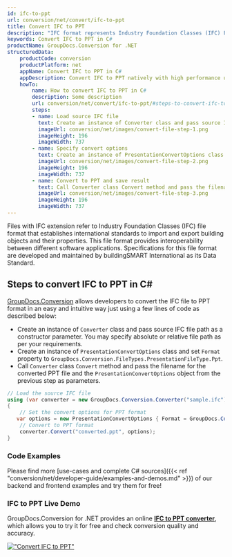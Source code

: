 ```yaml
---
id: ifc-to-ppt
url: conversion/net/convert/ifc-to-ppt
title: Convert IFC to PPT
description: "IFC format represents Industry Foundation Classes (IFC) File Format with .ifc extension. Learn how to convert IFC to PPT file programmatically in C# language using GroupDocs.Conversion for .NET library."
keywords: Convert IFC to PPT in C#
productName: GroupDocs.Conversion for .NET
structuredData:
    productCode: conversion
    productPlatform: net
    appName: Convert IFC to PPT in C#
    appDescription: Convert IFC to PPT natively with high performance using C# language and server side GroupDocs.Conversion for .NET APIs, without the use of any software like Microsoft or Open Office.
    howTo:
        name: How to convert IFC to PPT in C# 
        description: Some description
        url: conversion/net/convert/ifc-to-ppt/#steps-to-convert-ifc-to-ppt-in-c
        steps:
        - name: Load source IFC file 
          text: Create an instance of Converter class and pass source IFC file path as a constructor parameter. You may specify absolute or relative file path as per your requirements. 
          imageUrl: conversion/net/images/convert-file-step-1.png
          imageHeight: 196
          imageWidth: 737
        - name: Specify convert options 
          text: Create an instance of PresentationConvertOptions class.
          imageUrl: conversion/net/images/convert-file-step-2.png
          imageHeight: 196
          imageWidth: 737
        - name: Convert to PPT and save result 
          text: Call Converter class Convert method and pass the filename for the converted HTML file and the PresentationConvertOptions object from the previous step as parameters.
          imageUrl: conversion/net/images/convert-file-step-3.png
          imageHeight: 196
          imageWidth: 737
---
```


Files with IFC extension refer to  Industry Foundation Classes (IFC) file format that establishes international standards to import and export building objects and their properties. This file format provides interoperability between different software applications. Specifications for this file format are developed and maintained by buildingSMART International as its Data Standard.

## Steps to convert IFC to PPT in C#

[GroupDocs.Conversion](https://products.groupdocs.com/conversion/net) allows developers to convert the IFC file to PPT format in an easy and intuitive way just using a few lines of code as described below:

* Create an instance of `Converter` class and pass source IFC file path as a constructor parameter. You may specify absolute or relative file path as per your requirements. 
* Create an instance of `PresentationConvertOptions` class and set `Format` property to `GroupDocs.Conversion.FileTypes.PresentationFileType.Ppt`.
* Call `Converter` class `Convert` method and pass the filename for the converted PPT file and the `PresentationConvertOptions` object from the previous step as parameters.

```csharp
// Load the source IFC file
using (var converter = new GroupDocs.Conversion.Converter("sample.ifc"))
{
    // Set the convert options for PPT format
   var options = new PresentationConvertOptions { Format = GroupDocs.Conversion.FileTypes.PresentationFileType.Ppt };
    // Convert to PPT format
    converter.Convert("converted.ppt", options);
}
```

### Code Examples

Please find more [use-cases and complete C# sources]({{< ref "conversion/net/developer-guide/examples-and-demos.md" >}}) of our backend and frontend examples and try them for free!

### IFC to PPT Live Demo

GroupDocs.Conversion for .NET provides an online [**IFC to PPT converter**](https://products.groupdocs.app/conversion/ifc-to-ppt), which allows you to try it for free and check conversion quality and accuracy.

[!["Convert IFC to PPT"](conversion/net/images/convert-to-ppt/convert-ifc-to-ppt.png)](https://products.groupdocs.app/conversion/ifc-to-ppt)